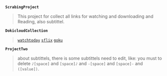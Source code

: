 __`ScrabingProject`__

> This project for collect all links for watching and downloading and Reading, also subtittel.

__`DokicloudCollection`__

> [`watchtoday`](https://watchtoday.tv/) [`sflix`](https://sflix.to/) [`goku`](https://goku.to/)

__`ProjectTwo`__

> about subtittels, there is some subtittels need to edit, like: you must to delete `♪[space]` and `[space]♪` and `-[space]` and `[space]-` and `([value])`.
